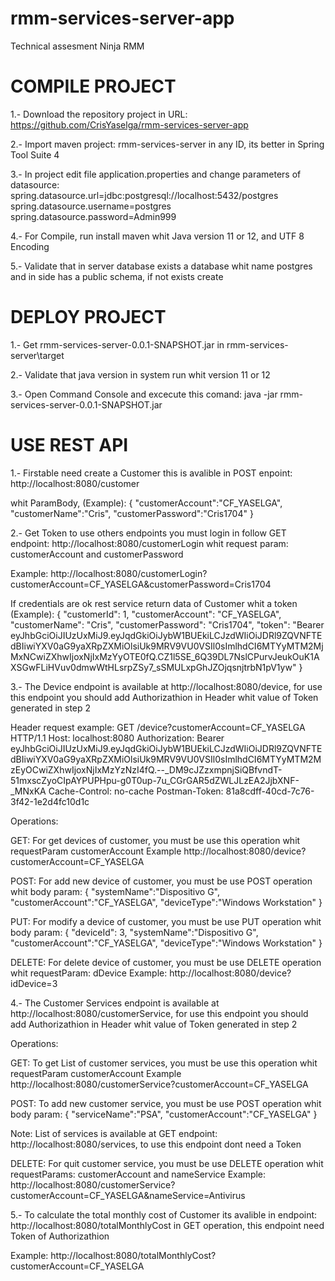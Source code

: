 # rmm-services-server-app
Technical assesment Ninja RMM

# COMPILE PROJECT
1.- Download the repository project in URL: https://github.com/CrisYaselga/rmm-services-server-app

2.- Import maven project: rmm-services-server in any ID, its better in Spring Tool Suite 4

3.- In project edit file application.properties and change parameters of datasource:
	spring.datasource.url=jdbc:postgresql://localhost:5432/postgres
	spring.datasource.username=postgres
	spring.datasource.password=Admin999
  
4.- For Compile, run install maven whit Java version 11 or 12, and UTF 8 Encoding

5.- Validate that in server database exists a database whit name postgres and in side has a public schema, if not exists create

# DEPLOY PROJECT
1.- Get rmm-services-server-0.0.1-SNAPSHOT.jar in rmm-services-server\target

2.- Validate that java version in system run whit version 11 or 12

3.- Open Command Console and excecute this comand: java -jar rmm-services-server-0.0.1-SNAPSHOT.jar

# USE REST API  
1.- Firstable need create a Customer this is avalible in POST enpoint: http://localhost:8080/customer 

whit ParamBody, (Example):
{
"customerAccount":"CF_YASELGA",
"customerName":"Cris",
"customerPassword":"Cris1704"
}

2.- Get Token to use others endpoints you must login in follow GET endpoint:  http://localhost:8080/customerLogin whit request param: customerAccount and customerPassword

Example: http://localhost:8080/customerLogin?customerAccount=CF_YASELGA&customerPassword=Cris1704

If credentials are ok rest service return data of Customer whit a token (Example):
{
    "customerId": 1,
    "customerAccount": "CF_YASELGA",
    "customerName": "Cris",
    "customerPassword": "Cris1704",
    "token": "Bearer eyJhbGciOiJIUzUxMiJ9.eyJqdGkiOiJybW1BUEkiLCJzdWIiOiJDRl9ZQVNFTEdBIiwiYXV0aG9yaXRpZXMiOlsiUk9MRV9VU0VSIl0sImlhdCI6MTYyMTM2MjMxNCwiZXhwIjoxNjIxMzYyOTE0fQ.CZ1l5SE_6Q39DL7NslCPurvJeukOuK1AXSGwFLiHVuv0dmwWtHLsrpZSy7_sSMULxpGhJZOjqsnjtrbN1pV1yw"
}

3.- The Device endpoint is available at http://localhost:8080/device, for use this endpoint you should add Authorizathion in Header whit value of Token generated in step 2

Header request example:
GET /device?customerAccount=CF_YASELGA HTTP/1.1
Host: localhost:8080
Authorization: Bearer eyJhbGciOiJIUzUxMiJ9.eyJqdGkiOiJybW1BUEkiLCJzdWIiOiJDRl9ZQVNFTEdBIiwiYXV0aG9yaXRpZXMiOlsiUk9MRV9VU0VSIl0sImlhdCI6MTYyMTM2MzEyOCwiZXhwIjoxNjIxMzYzNzI4fQ.--_DM9cJZzxmpnjSiQBfvndT-51mxscZyoCIpAYPUPHpu-g0T0up-7u_CGrGAR5dZWLJLzEA2JjbXNF-_MNxKA
Cache-Control: no-cache
Postman-Token: 81a8cdff-40cd-7c76-3f42-1e2d4fc10d1c

Operations: 

GET: For get devices of customer, you must be use this operation whit requestParam customerAccount Example http://localhost:8080/device?customerAccount=CF_YASELGA

POST: For add new device of customer, you must be use POST operation whit body param:
{
	"systemName":"Dispositivo G",
	"customerAccount":"CF_YASELGA",
	"deviceType":"Windows Workstation"
}

PUT: For modify a device of customer, you must be use PUT operation whit body param:
{
	"deviceId": 3,
	"systemName":"Dispositivo G",
	"customerAccount":"CF_YASELGA",
	"deviceType":"Windows Workstation"
}

DELETE: For delete device of customer, you must be use DELETE operation whit requestParam: dDevice Example: http://localhost:8080/device?idDevice=3

4.- The Customer Services endpoint is available at http://localhost:8080/customerService, for use this endpoint you should add Authorizathion in Header whit value of Token generated in step 2

Operations: 

GET: To get List of customer services, you must be use this operation whit requestParam customerAccount Example http://localhost:8080/customerService?customerAccount=CF_YASELGA

POST: To add new customer service, you must be use POST operation whit body param:
{
	"serviceName":"PSA",
	"customerAccount":"CF_YASELGA"
}

Note: List of services is available at GET endpoint:  http://localhost:8080/services, to use this endpoint dont need a Token

DELETE: For quit customer service, you must be use DELETE operation whit requestParams: customerAccount and nameService Example: http://localhost:8080/customerService?customerAccount=CF_YASELGA&nameService=Antivirus

5.- To calculate the total monthly cost of Customer its avalible in endpoint: http://localhost:8080/totalMonthlyCost in GET operation, this endpoint need Token of Authorizathion

Example: http://localhost:8080/totalMonthlyCost?customerAccount=CF_YASELGA

